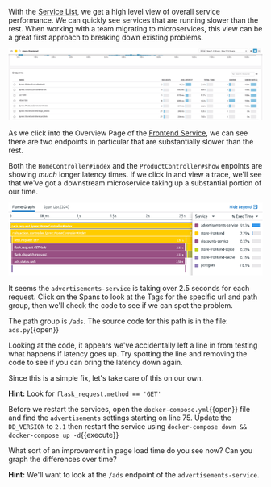 With the [Service List](https://app.datadoghq.com/apm/services?env=sfo101), we get a high level view of overall service performance. We can quickly see services that are running slower than the rest. When working with a team migrating to microservices, this view can be a great first approach to breaking down existing problems.

![Slow Services](./assets/bottleneck.gif)

As we click into the Overview Page of the [Frontend Service](https://app.datadoghq.com/apm/service/store-frontend), we can see there are two endpoints in particular that are substantially slower than the rest.

Both the `HomeController#index` and the `ProductController#show` enpoints are showing *much* longer latency times. If we click in and view a trace, we'll see that we've got a downstream microservice taking up a substantial portion of our time.

![Flame Graph](./assets/store-frontend_flame-graph.png)


It seems the `advertisements-service` is taking over 2.5 seconds for each request. Click on the Spans to look at the Tags for the specific url and path group, then we'll check the code to see if we can spot the problem.

The path group is `/ads`. The source code for this path is in the file: `ads.py`{{open}}

Looking at the code, it appears we've accidentally left a line in from testing what happens if latency goes up. Try spotting the line and removing the code to see if you can bring the latency down again.

Since this is a simple fix, let's take care of this on our own.

**Hint:** Look for `flask_request.method == 'GET'` 

Before we restart the services, open the `docker-compose.yml`{{open}} file and find the `advertisements` settings starting on line 75. Update the `DD_VERSION` to `2.1` then restart the service using `docker-compose down && docker-compose up -d`{{execute}}

What sort of an improvement in page load time do you see now? Can you graph the differences over time?

**Hint:** We'll want to look at the `/ads` endpoint of the `advertisements-service`.
